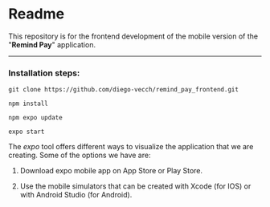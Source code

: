 # Readme
This repository is for the frontend development of the mobile version of the "**Remind Pay**" application.

---

### Installation steps:

`git clone https://github.com/diego-vecch/remind_pay_frontend.git`

`npm install`

`npm expo update`

`expo start`

The *expo* tool offers different ways to visualize the application that we are creating. Some of the options we have are:

1) Download expo mobile app on App Store or Play Store.

2) Use the mobile simulators that can be created with Xcode (for IOS) or with Android Studio (for Android).